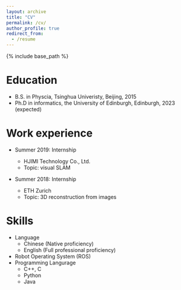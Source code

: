 ```yaml
---
layout: archive
title: "CV"
permalink: /cv/
author_profile: true
redirect_from:
  - /resume
---
```


{% include base_path %}

Education
======
* B.S. in Physcia, Tsinghua Univeristy, Beijing, 2015
* Ph.D in informatics, the University of Edinburgh, Edinburgh, 2023 (expected)

Work experience
======
* Summer 2019: Internship
  * HJIMI Technology Co., Ltd.
  * Topic: visual SLAM

* Summer 2018: Internship
  * ETH Zurich
  * Topic: 3D reconstruction from images
  
Skills
======
* Language
  * Chinese (Native proficiency)
  * English (Full professional proficiency)
* Robot Operating System (ROS)
* Programming Langurage
  * C++, C
  * Python
  * Java
